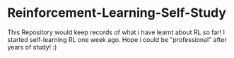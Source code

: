 # Reinforcement-Learning-Self-Study
This Repository would keep records of what i have learnt about RL so far!
I started self-learning RL one week ago.
Hope i could be "professional" after years of study!
:)
